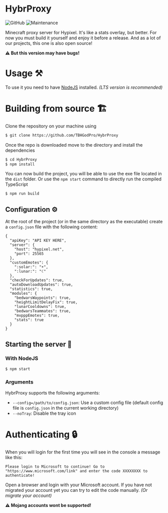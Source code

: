 # HybrProxy

![GitHub](https://img.shields.io/github/license/TBHGodPro/HybrProxy?style=for-the-badge)
![Maintenance](https://img.shields.io/maintenance/yes/2023?style=for-the-badge)

Minecraft proxy server for Hypixel. It's like a stats overlay, but better. For now you must build it yourself and enjoy it before a release. And as a lot of our projects, this one is also open source!

**⚠️ But this version may have bugs!**

# Usage ⚒️

To use it you need to have [NodeJS](https://nodejs.org/en/) installed. _(LTS version is recommended)_

# Building from source 🏗️

Clone the repository on your machine using

```bash
$ git clone https://github.com/TBHGodPro/HybrProxy
```

Once the repo is downloaded move to the directory and install the dependencies

```bash
$ cd HybrProxy
$ npm install
```

You can now build the project, you will be able to use the exe file located in the `dist` folder. Or use the `npm start` command to directly run the compiled TypeScript

```bash
$ npm run build
```

## Configuration ⚙️

At the root of the project (or in the same directory as the executable) create a `config.json` file with the following content:

<!-- prettier-ignore-start -->
```json5
{
  "apiKey": "API KEY HERE",
  "server": {
    "host": "hypixel.net",
    "port": 25565
  },
  "customEmotes": {
    ":solar:": "☀",
    ":lunar:": "☾"
  },
  "checkForUpdates": true,
  "autoDownloadUpdates": true,
  "statistics": true,
  "modules": {
    "bedwarsWaypoints": true,
    "heightLimitDelayFix": true,
    "lunarCooldowns": true,
    "bedwarsTeammates": true,
    "mvpppEmotes": true,
    "stats": true
  }
}
```
<!-- prettier-ignore-end -->

## Starting the server 🚀

### With NodeJS

```bash
$ npm start
```

### Arguments

HybrProxy supports the following arguments:

- `--config=/path/to/config.json`: Use a custom config file (default config file is `config.json` in the current working directory)
- `--noTray`: Disable the tray icon

# Authenticating 🔒

When you will login for the first time you will see in the console a message like this:

```
Please login to Microsoft to continue! Go to "https://www.microsoft.com/link" and enter the code XXXXXXXX to authenticate!
```

Open a browser and login with your Microsoft account.
If you have not migrated your account yet you can try to edit the code manually. _(Or migrate your account)_

**⚠️ Mojang accounts wont be supported!**
